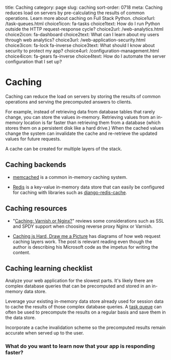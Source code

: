 title: Caching
category: page
slug: caching
sort-order: 0718
meta: Caching reduces load on servers by pre-calculating the results of common operations. Learn more about caching on Full Stack Python.
choice1url: /task-queues.html
choice1icon: fa-tasks
choice1text: How do I run Python outside the HTTP request-response cycle?
choice2url: /web-analytics.html
choice2icon: fa-dashboard
choice2text: What can I learn about my users through web analytics?
choice3url: /web-application-security.html
choice3icon: fa-lock fa-inverse
choice3text: What should I know about security to protect my app?
choice4url: /configuration-management.html
choice4icon: fa-gears fa-inverse
choice4text: How do I automate the server configuration that I set up?


# Caching
Caching can reduce the load on servers by storing the results of common 
operations and serving the precomputed answers to clients. 

For example, instead of retrieving data from database tables that rarely 
change, you can store the values in-memory. Retrieving values from an 
in-memory location is far faster than retrieving them from a database (which
stores them on a persistent disk like a hard drive.) When the cached values 
change the system can invalidate the cache and re-retrieve the updated values
for future requests.

A cache can be created for multiple layers of the stack. 


## Caching backends
* [memcached](http://memcached.org/) is a common in-memory caching system.

* [Redis](http://redis.io/) is a key-value in-memory data store that can
  easily be configured for caching with libraries such as 
  [django-redis-cache](https://github.com/sebleier/django-redis-cache).


## Caching resources
* "[Caching: Varnish or Nginx?](https://bjornjohansen.no/caching-varnish-or-nginx)"
  reviews some considerations such as SSL and SPDY support when choosing
  reverse proxy Nginx or Varnish.

* [Caching is Hard, Draw me a Picture](http://bizcoder.com/caching-is-hard-draw-me-a-picture)
  has diagrams of how web request caching layers work. The post is relevant
  reading even though the author is describing his Microsoft code as the 
  impetus for writing the content.


## Caching learning checklist
<i class="fa fa-check-square-o"></i>
Analyze your web application for the slowest parts. It's likely there are
complex database queries that can be precomputed and stored in an in-memory
data store.

<i class="fa fa-check-square-o"></i>
Leverage your existing in-memory data store already used for session data
to cache the results of those complex database queries. 
A [task queue](/task-queues.html) can often be used to precompute the results 
on a regular basis and save them in the data store.

<i class="fa fa-check-square-o"></i>
Incorporate a cache invalidation scheme so the precomputed results remain 
accurate when served up to the user.



### What do you want to learn now that your app is responding faster?
